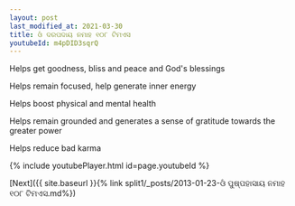 ```yaml
---
layout: post
last_modified_at: 2021-03-30
title: ଓଁ ଦରପଦାୟ ନମାହ ୧୦୮ ଟିମଏସ
youtubeId: m4pDID3sqrQ
---
```

 
 
Helps get goodness, bliss and peace and God's blessings
 
Helps remain focused, help generate inner energy 
 
Helps boost physical and mental health 
 
Helps remain grounded and generates a sense of gratitude towards the greater power 
 
Helps reduce bad karma
 
 
 
 


{% include youtubePlayer.html id=page.youtubeId %}
 
[Next]({{ site.baseurl }}{% link  split1/_posts/2013-01-23-ଓଁ ପୁଷ୍ପହାସାୟ ନମାହ ୧୦୮ ଟିମଏସ.md%})
 
